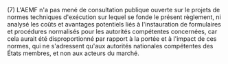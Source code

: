 (7) L'AEMF n'a pas mené de consultation publique ouverte sur le projets de normes techniques d'exécution sur lequel se fonde le présent règlement, ni analysé les coûts et avantages potentiels liés à l'instauration de formulaires et procédures normalisés pour les autorités compétentes concernées, car cela aurait été disproportionné par rapport à la portée et à l'impact de ces normes, qui ne s'adressent qu'aux autorités nationales compétentes des États membres, et non aux acteurs du marché.
